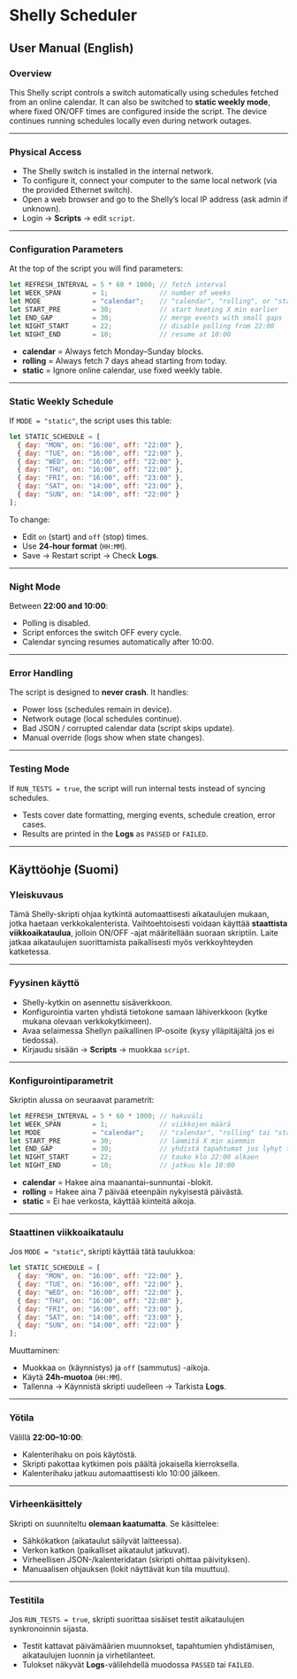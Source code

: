 # Shelly Scheduler

## User Manual (English)

### Overview
This Shelly script controls a switch automatically using schedules fetched from an online calendar.
It can also be switched to **static weekly mode**, where fixed ON/OFF times are configured inside the script.
The device continues running schedules locally even during network outages.

---

### Physical Access
- The Shelly switch is installed in the internal network.
- To configure it, connect your computer to the same local network (via the provided Ethernet switch).
- Open a web browser and go to the Shelly’s local IP address (ask admin if unknown).
- Login → **Scripts** → edit `script`.

---

### Configuration Parameters
At the top of the script you will find parameters:

```js
let REFRESH_INTERVAL = 5 * 60 * 1000; // fetch interval
let WEEK_SPAN        = 1;             // number of weeks
let MODE             = "calendar";    // "calendar", "rolling", or "static"
let START_PRE        = 30;            // start heating X min earlier
let END_GAP          = 30;            // merge events with small gaps
let NIGHT_START      = 22;            // disable polling from 22:00
let NIGHT_END        = 10;            // resume at 10:00
```

- **calendar** = Always fetch Monday–Sunday blocks.
- **rolling** = Always fetch 7 days ahead starting from today.
- **static** = Ignore online calendar, use fixed weekly table.

---

### Static Weekly Schedule
If `MODE = "static"`, the script uses this table:

```js
let STATIC_SCHEDULE = [
  { day: "MON", on: "16:00", off: "22:00" },
  { day: "TUE", on: "16:00", off: "22:00" },
  { day: "WED", on: "16:00", off: "22:00" },
  { day: "THU", on: "16:00", off: "22:00" },
  { day: "FRI", on: "16:00", off: "23:00" },
  { day: "SAT", on: "14:00", off: "23:00" },
  { day: "SUN", on: "14:00", off: "22:00" }
];
```

To change:
- Edit `on` (start) and `off` (stop) times.
- Use **24-hour format** (`HH:MM`).
- Save → Restart script → Check **Logs**.

---

### Night Mode
Between **22:00 and 10:00**:
- Polling is disabled.
- Script enforces the switch OFF every cycle.
- Calendar syncing resumes automatically after 10:00.

---

### Error Handling
The script is designed to **never crash**. It handles:
- Power loss (schedules remain in device).
- Network outage (local schedules continue).
- Bad JSON / corrupted calendar data (script skips update).
- Manual override (logs show when state changes).

---

### Testing Mode
If `RUN_TESTS = true`, the script will run internal tests instead of syncing schedules.
- Tests cover date formatting, merging events, schedule creation, error cases.
- Results are printed in the **Logs** as `PASSED` or `FAILED`.

---

## Käyttöohje (Suomi)

### Yleiskuvaus
Tämä Shelly-skripti ohjaa kytkintä automaattisesti aikataulujen mukaan, jotka haetaan verkkokalenterista.
Vaihtoehtoisesti voidaan käyttää **staattista viikkoaikataulua**, jolloin ON/OFF -ajat määritellään suoraan skriptiin.
Laite jatkaa aikataulujen suorittamista paikallisesti myös verkkoyhteyden katketessa.

---

### Fyysinen käyttö
- Shelly-kytkin on asennettu sisäverkkoon.
- Konfigurointia varten yhdistä tietokone samaan lähiverkkoon (kytke mukana olevaan verkkokytkimeen).
- Avaa selaimessa Shellyn paikallinen IP-osoite (kysy ylläpitäjältä jos ei tiedossa).
- Kirjaudu sisään → **Scripts** → muokkaa `script`.

---

### Konfigurointiparametrit
Skriptin alussa on seuraavat parametrit:

```js
let REFRESH_INTERVAL = 5 * 60 * 1000; // hakuväli
let WEEK_SPAN        = 1;             // viikkojen määrä
let MODE             = "calendar";    // "calendar", "rolling" tai "static"
let START_PRE        = 30;            // lämmitä X min aiemmin
let END_GAP          = 30;            // yhdistä tapahtumat jos lyhyt tauko
let NIGHT_START      = 22;            // tauko klo 22:00 alkaen
let NIGHT_END        = 10;            // jatkuu klo 10:00
```

- **calendar** = Hakee aina maanantai–sunnuntai -blokit.
- **rolling** = Hakee aina 7 päivää eteenpäin nykyisestä päivästä.
- **static** = Ei hae verkosta, käyttää kiinteitä aikoja.

---

### Staattinen viikkoaikataulu
Jos `MODE = "static"`, skripti käyttää tätä taulukkoa:

```js
let STATIC_SCHEDULE = [
  { day: "MON", on: "16:00", off: "22:00" },
  { day: "TUE", on: "16:00", off: "22:00" },
  { day: "WED", on: "16:00", off: "22:00" },
  { day: "THU", on: "16:00", off: "22:00" },
  { day: "FRI", on: "16:00", off: "23:00" },
  { day: "SAT", on: "14:00", off: "23:00" },
  { day: "SUN", on: "14:00", off: "22:00" }
];
```

Muuttaminen:
- Muokkaa `on` (käynnistys) ja `off` (sammutus) -aikoja.
- Käytä **24h-muotoa** (`HH:MM`).
- Tallenna → Käynnistä skripti uudelleen → Tarkista **Logs**.

---

### Yötila
Välillä **22:00–10:00**:
- Kalenterihaku on pois käytöstä.
- Skripti pakottaa kytkimen pois päältä jokaisella kierroksella.
- Kalenterihaku jatkuu automaattisesti klo 10:00 jälkeen.

---

### Virheenkäsittely
Skripti on suunniteltu **olemaan kaatumatta**. Se käsittelee:
- Sähkökatkon (aikataulut säilyvät laitteessa).
- Verkon katkon (paikalliset aikataulut jatkuvat).
- Virheellisen JSON-/kalenteridatan (skripti ohittaa päivityksen).
- Manuaalisen ohjauksen (lokit näyttävät kun tila muuttuu).

---

### Testitila
Jos `RUN_TESTS = true`, skripti suorittaa sisäiset testit aikataulujen synkronoinnin sijasta.
- Testit kattavat päivämäärien muunnokset, tapahtumien yhdistämisen, aikataulujen luonnin ja virhetilanteet.
- Tulokset näkyvät **Logs**-välilehdellä muodossa `PASSED` tai `FAILED`.
